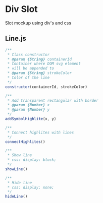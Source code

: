 # Div Slot
Slot mockup using div's and css

## Line.js

```javascript
/**
 * Class constructor
 * @param {String} containerId
 * Container where DOM svg element 
 * will be appended to 
 * @param {String} strokeColor
 * Color of the line
 */
constructor(containerId, strokeColor)
```
```javascript
/**
 * Add transparent rectangular with border
 * @param {Number} x 
 * @param {Number} y 
 */
addSymbolHighlite(x, y)
```
```javascript
/**
 * Connect highlites with lines
 */
connectHighlites()
```
```javascript
/**
 * Show line
 * css: display: block;
 */
showLine()
```
```javascript
/**
 * Hide line
 * css: display: none;
 */
hideLine()
```
